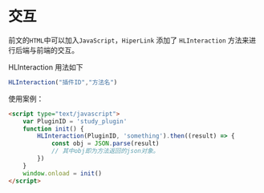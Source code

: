 # 交互

前文的`HTML`中可以加入`JavaScript`，`HiperLink` 添加了 `HLInteraction` 方法来进行后端与前端的交互。

HLInteraction 用法如下

``` javascript
HLInteraction("插件ID","方法名")
```

使用案例：

``` html
<script type="text/javascript">
    var PluginID = 'study_plugin'
    function init() {
        HLInteraction(PluginID, 'something').then((result) => {
            const obj = JSON.parse(result)
			// 其中obj即为方法返回的json对象。
        })
    }
    window.onload = init()
</script>
```